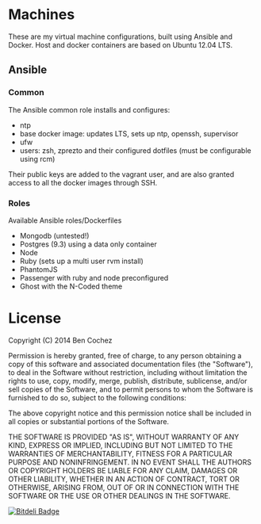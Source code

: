# Machines

These are my virtual machine configurations, built using Ansible and Docker. Host and docker containers are based on Ubuntu 12.04 LTS.

## Ansible

### Common

The Ansible common role installs and configures:

* ntp
* base docker image: updates LTS, sets up ntp, openssh, supervisor
* ufw
* users: zsh, zprezto and their configured dotfiles (must be configurable using rcm)

Their public keys are added to the vagrant user, and are also granted access to all the docker images through SSH.

### Roles

Available Ansible roles/Dockerfiles

* Mongodb (untested!)
* Postgres (9.3) using a data only container
* Node
* Ruby (sets up a multi user rvm install)
* PhantomJS
* Passenger with ruby and node preconfigured
* Ghost with the N-Coded theme

# License

Copyright (C) 2014 Ben Cochez

Permission is hereby granted, free of charge, to any person obtaining a copy of this software and associated documentation files (the "Software"), to deal in the Software without restriction, including without limitation the rights to use, copy, modify, merge, publish, distribute, sublicense, and/or sell copies of the Software, and to permit persons to whom the Software is furnished to do so, subject to the following conditions:

The above copyright notice and this permission notice shall be included in all copies or substantial portions of the Software.

THE SOFTWARE IS PROVIDED "AS IS", WITHOUT WARRANTY OF ANY KIND, EXPRESS OR IMPLIED, INCLUDING BUT NOT LIMITED TO THE WARRANTIES OF MERCHANTABILITY, FITNESS FOR A PARTICULAR PURPOSE AND NONINFRINGEMENT. IN NO EVENT SHALL THE AUTHORS OR COPYRIGHT HOLDERS BE LIABLE FOR ANY CLAIM, DAMAGES OR OTHER LIABILITY, WHETHER IN AN ACTION OF CONTRACT, TORT OR OTHERWISE, ARISING FROM, OUT OF OR IN CONNECTION WITH THE SOFTWARE OR THE USE OR OTHER DEALINGS IN THE SOFTWARE.


[![Bitdeli Badge](https://d2weczhvl823v0.cloudfront.net/benc/machines/trend.png)](https://bitdeli.com/free "Bitdeli Badge")

